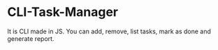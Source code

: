# CLI-Task-Manager
It is CLI made in JS. You can add, remove, list tasks, mark as done and generate report.

